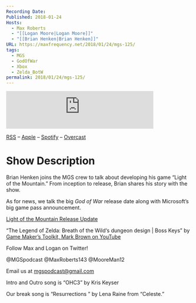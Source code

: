 ```yaml
---
Recording Date: 
Published: 2018-01-24
Hosts:
  - Max Roberts
  - "[[Logan Moore|Logan Moore]]"
  - "[[Brian Henken|Brian Henken]]"
URL: https://maxfrequency.net/2018/01/24/mgs-125/
tags:
  - MGS
  - GodOfWar
  - Xbox
  - Zelda_BotW
permalink: 2018/01/24/mgs-125/
---
```

<iframe src="https://podcasters.spotify.com/pod/show/millennialgamingspeak/embed/episodes/Episode-125-How-to-Make-a-Video-Game-e1adht3/a-a6ts467" height="102px" width="400px" frameborder="0" scrolling="no"></iframe>

[RSS](https://anchor.fm/s/74aa3858/podcast/rss) – [Apple](https://podcasts.apple.com/us/podcast/episode-3-gdc-wrap-up/id1000915981?i=1000542222515) – [Spotify](https://open.spotify.com/episode/7wePXT4Bt22LWifVLx3n8y) – [Overcast](https://overcast.fm/+EtIgeWxEU)
# Show Description

Brian Henken joins the MGS crew to talk about developing his game “Light of the Mountain.” From inception to release, Brian shares his story with the show.

As for news, we talk the big *God of War* release date along with Microsoft’s big game pass announcement.

[Light of the Mountain Release Update](http://twitter.com/SongHouseGames/status/956445223663661056)

“The Legend of Zelda: Breath of the Wild‘s dungeon design | Boss Keys” by [Game Maker’s Toolkit, Mark Brown on YouTube](http://www.youtube.com/watch?v=GudeeRVNo5U)

Follow Max and Logan on Twitter!

@MGSpodcast
@MaxRoberts143
@MooreMan12

Email us at mgspodcast@gmail.com

Intro and Outro song is “OHC3” by Kris Keyser

Our break song is “Resurrections ” by Lena Raine from “Celeste.”